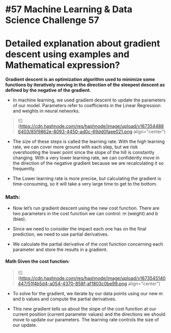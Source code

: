 # #57 Machine Learning & Data Science Challenge 57

# Detailed explanation about gradient descent using examples and Mathematical expression?

**Gradient descent is an optimization algorithm used to minimize some functions by iteratively moving in the direction of the steepest descent as defined by the negative of the gradient.**

* In machine learning, we used gradient descent to update the parameters of our model. Parameters refer to coefficients in the Linear Regression and weights in neural networks.
    

> ![](https://cdn.hashnode.com/res/hashnode/image/upload/v1673544886403/85f9862e-8093-4450-ad0c-69dd0faee021.png align="center")

* The size of these steps is called the learning rate. With the high learning rate, we can cover more ground with each step, but we risk overshooting the lower point since the slope of the hill is constantly changing. With a very lower learning rate, we can confidently move in the direction of the negative gradient because we are recalculating it so frequently.
    
* The Lower learning rate is more precise, but calculating the gradient is time-consuming, so it will take a very large time to get to the bottom.
    

### Math:

* Now let’s run gradient descent using the new cost function. There are two parameters in the cost function we can control: m (weight) and b (bias).
    
* Since we need to consider the impact each one has on the final prediction, we need to use partial derivatives.
    
* We calculate the partial derivative of the cost function concerning each parameter and store the results in a gradient.
    

#### Math Given the cost function:

> ![](https://cdn.hashnode.com/res/hashnode/image/upload/v1673545140447/51f4b5d4-a054-4370-858f-af1803c0be99.png align="center")

* To solve for the gradient, we iterate by our data points using our new m and b values and compute the partial derivatives.
    
* This new gradient tells us about the slope of the cost function at our current position (current parameter values) and the directions we should move to update our parameters. The learning rate controls the size of our update.